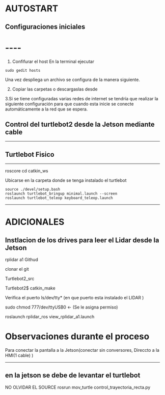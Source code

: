# AUTOSTART

## Configuraciones iniciales 





# ----

1. Confifurar el host
   En la terminal ejecutar

```
sudo gedit hosts
```
   Una vez despliega un archivo se configura de la manera siguiente. 
   
2. Copiar las carpetas o descargaslas desde

3.Si se tiene configuradas varias redes de internet se tendría que realizar la siguiente configuración para que cuando esta inicie se conecte automáticamente a la red que se espera.











## Control del turtlebot2 desde la Jetson mediante cable


*********************************************
Turtlebot Fisico
-------------------------------
*****

roscore
cd catkin_ws

Ubicarse en la carpeta donde se tenga instalado el turtlebot
```
source ./devel/setup.bash
roslaunch turtlebot_bringup minimal.launch --screen
roslaunch turtlebot_teleop keyboard_teleop.launch

```
**************************************





# ADICIONALES

## Instlacion de los drives para leer el Lidar desde la Jetson

rplidar a1 Githud       

clonar el git                 

Turtlebot2_src

Turtlebot2$ catkin_make

Verifica el puerto ls/dev/tty*        (en que puerto esta instalado el LIDAR )

sudo chmod 777/dev/ttyUSB0                                                  ← (Se le asigna permiso)

roslaunch rplidar_ros view_rplidar_a1.launch








# Observaciones durante el proceso 

Para conectar la pantalla a la Jetson(conectar sin conversores, Direccto a la HMI(1 cable) )



 --------------------
 en la jetson se debe de levantar el turtlebot 
 --------------------
 NO OLVIDAR EL SOURCE 
  rosrun mov_turtle control_trayectoria_recta.py 
